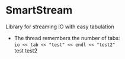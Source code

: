 # SmartStream
Library for streaming IO with easy tabulation
* The thread remembers the number of tabs:  
  `io << tab << "test" << endl << "test2"`  
    test
    test2
